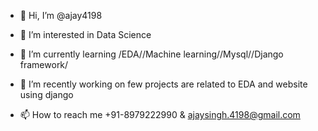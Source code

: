- 👋 Hi, I’m @ajay4198
- 👀 I’m interested in Data Science 
- 🌱 I’m currently learning /EDA//Machine learning//Mysql//Django framework/  

- 💞️ I’m recently working on few projects are related to EDA and website using django
- 📫 How to reach me +91-8979222990 & ajaysingh.4198@gmail.com

<!---
ajay4198/ajay4198 is a ✨ special ✨ repository because its `README.md` (this file) appears on your GitHub profile.
You can click the Preview link to take a look at your changes.
--->

